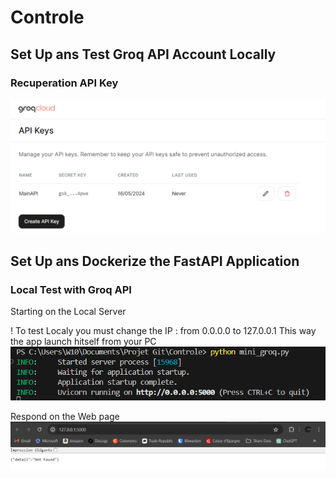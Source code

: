 # Controle

## Set Up ans Test Groq API Account Locally

### Recuperation API Key
![MainAPI](https://github.com/Sir22io/Controle/blob/main/Pics/MainAPI.png)


## Set Up ans Dockerize the FastAPI Application

### Local Test with Groq API

Starting on the Local Server

! To test Localy you must change the IP :
from 0.0.0.0 to 127.0.0.1
This way the app launch hitself from your PC
![SRV](https://github.com/Sir22io/Controle/blob/main/Pics/test%20local.png)

Respond on the Web page
![PgeWeb](https://github.com/Sir22io/Controle/blob/main/Pics/Test%20Programme%20Local%20page%20web.png)
